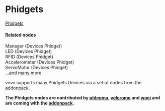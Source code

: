 # Phidgets

<a href="http://www.phidgets.com" class="extURL" target="_blank">Phidgets</a>  

#### Related nodes
<span class="node">Manager (Devices Phidget)</span>  
<span class="node">LED (Devices Phidget)</span>  
<span class="node">RFID (Devices Phidget)</span>  
<span class="node">Accelerometer (Devices Phidget)</span>  
<span class="node">ServoMotor (Devices Phidget)</span>  
...and many more  

vvvv supports many Phidgets Devices via a set of nodes from the addonpack.  

**The Phidgets nodes are contributed by <span class="user"><a href="https://vvvv.org/users/phlegma" class="extURL" target="_blank">phlegma</a></span>, <span class="user"><a href="https://vvvv.org/users/velcrome" class="extURL" target="_blank">velcrome</a></span> and <span class="user"><a href="https://vvvv.org/users/woei" class="extURL" target="_blank">woei</a></span> and are coming with the <a href="https://vvvv.org/downloads#addonpack" class="extURL" target="_blank">addonpack</a>.**  





